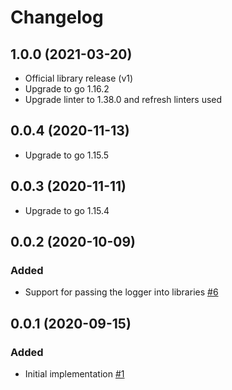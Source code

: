 # Changelog

## 1.0.0 (2021-03-20)

- Official library release (v1)
- Upgrade to go 1.16.2
- Upgrade linter to 1.38.0 and refresh linters used

## 0.0.4 (2020-11-13)

- Upgrade to go 1.15.5

## 0.0.3 (2020-11-11)

- Upgrade to go 1.15.4

## 0.0.2 (2020-10-09)

### Added

- Support for passing the logger into libraries [#6](https://github.com/bugsnag/microkit/pull/6)

## 0.0.1 (2020-09-15)

### Added

- Initial implementation [#1](https://github.com/bugsnag/microkit/pull/1)